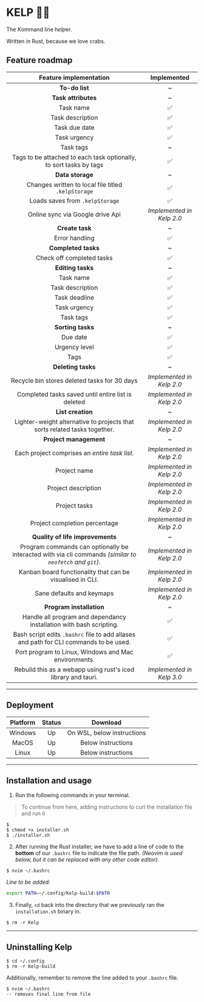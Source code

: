 # KELP 🌿🌊

The *K*ommand line h*elp*er.

Written in Rust, because we love crabs.

## Feature roadmap

| Feature implementation | Implemented |
| :---: | :---: | 
| **To-do list** | ~ |
| **Task attributes** | ~  |
| Task name | ✅ |
| Task description | ✅ |
| Task due date | ✅ |
| Task urgency | ✅ |
| Task tags | ~  |
| Tags to be attached to each task optionally, to sort tasks by tags | ✅ |
| **Data storage** | ~ |
| Changes written to local file titled `.kelpStorage` | ✅ |
| Loads saves from `.kelpStorage` | ✅ |
| Online sync via Google drive Api | *Implemented in Kelp 2.0* |
| **Create task** | ~ |
| Error handling | ✅ |
| **Completed tasks** | ~ |
| Check off completed tasks | ✅ |
| **Editing tasks** | ~ |
| Task name | ✅ |
| Task description | ✅ |
| Task deadline | ✅ |
| Task urgency | ✅ | 
| Task tags | ✅ |
| **Sorting tasks** | ~ |
| Due date | ✅ |
| Urgency level | ✅ |
| Tags | ✅ |
| **Deleting tasks** | ~ |
| Recycle bin stores deleted tasks for 30 days | *Implemented in Kelp 2.0* |
| Completed tasks saved until entire list is deleted | *Implemented in Kelp 2.0* |
| **List creation** | ~ |
| Lighter-weight alternative to projects that sorts related tasks together. | *Implemented in Kelp 2.0* |
| **Project management** | ~ |
| Each project comprises an *entire task list*. | *Implemented in Kelp 2.0* |
| Project name | *Implemented in Kelp 2.0* |
| Project description | *Implemented in Kelp 2.0* |
| Project tasks | *Implemented in Kelp 2.0* |
| Project completion percentage | *Implemented in Kelp 2.0* |
| **Quality of life improvements** | ~ |
| Program commands can optionally be interacted with via cli commands *(similar to `neofetch` and `git`)*. | *Implemented in Kelp 2.0* |
| Kanban board functionality that can be visualised in CLI. | *Implemented in Kelp 2.0* |
| Sane defaults and keymaps | *Implemented in Kelp 2.0* |
| **Program installation** | ~ |
| Handle all program and dependancy installation with bash scripting. | ✅ |
| Bash script edits `.bashrc` file to add aliases and path for CLI commands to be used. | ✅ |
| Port program to Linux, Windows and Mac environments. | ✅ |
| Rebuild this as a webapp using rust's iced library and tauri. | *Implemented in Kelp 3.0* |

---

## Deployment 

| Platform | Status | Download |
| :---: | :---: | :---: |
| Windows | Up | On WSL, below instructions |
| MacOS | Up | Below instructions |
| Linux | Up | Below instructions |

---

## Installation and usage

1. Run the following commands in your terminal.

> To continue from here, adding instructions to curl the installation file and run ti

```console
$ 
$ chmod +x installer.sh
$ ./installer.sh
```

2. After running the Rust installer, we have to add a line of code to the **bottom** of our `.bashrc` file to indicate the file path. *(Neovim is used below, but it can be replaced with any other code editor)*.

```console
$ nvim ~/.bashrc
```

*Line to be added:* 

```bash
export PATH=~/.config/Kelp-build:$PATH
```

3. Finally, `cd` back into the directory that we previously ran the `installation.sh` binary in.

```console
$ rm -r Kelp
```

---

## Uninstalling Kelp

```console
$ cd ~/.config
$ rm -r Kelp-build
```

Additionally, remember to remove the line added to your `.bashrc` file. 

```console
$ nvim ~/.bashrc
-- removes final line from file
```
